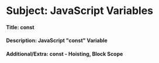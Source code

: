# **Subject:** JavaScript Variables

#### **Title:** const

#### **Description:** JavaScript "const" Variable

#### **Additional/Extra:** const - Hoisting, Block Scope
